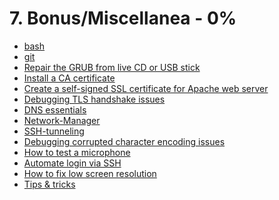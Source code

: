 # 7. Bonus/Miscellanea - 0%

- [bash](./bash.md) 
- [git](./git.md) 
- [Repair the GRUB from live CD or USB stick](./grub.md) 
- [Install a CA certificate](./ca-certs.md) 
- [Create a self-signed SSL certificate for Apache web server](./self-signed-ssl-cert.md) 
- [Debugging TLS handshake issues](./tls-issues.md) 
- [DNS essentials](./dns.md) 
- [Network-Manager](./net-manager.md) 
- [SSH-tunneling](./ssh-tunneling.md) 
- [Debugging corrupted character encoding issues](./corrupted-chars.md) 
- [How to test a microphone](./mic.md) 
- [Automate login via SSH](./ssh-login.md) 
- [How to fix low screen resolution](./edid.md) 
- [Tips & tricks](./tips-tricks.md)

<!--
  - vi(./m) 
  - tmux 
  - Chroot jails 
  - How to use Linux's built-in USB attack protection 
  - Repair a usb drive 
  - Disable ssh-login as root via PAM 
  - Makefile & GNU Autotools 
  - Manage your dotfiles with GNU stow 
  - Alpine e-mail setup 
  - GPG & SSH keys 
  - Troubleshooting networks 
  - How to handle dynamic and static libraries in Linux 
  - How to fix Nvidia graphics card problems 
-->
